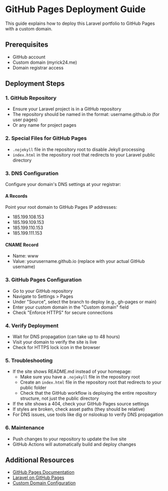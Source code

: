 # GitHub Pages Deployment Guide

This guide explains how to deploy this Laravel portfolio to GitHub Pages with a custom domain.

## Prerequisites
- GitHub account
- Custom domain (myrick24.me)
- Domain registrar access

## Deployment Steps

### 1. GitHub Repository
- Ensure your Laravel project is in a GitHub repository
- The repository should be named in the format: username.github.io (for user pages)
- Or any name for project pages

### 2. Special Files for GitHub Pages
- `.nojekyll` file in the repository root to disable Jekyll processing
- `index.html` in the repository root that redirects to your Laravel public directory

### 3. DNS Configuration
Configure your domain's DNS settings at your registrar:

#### A Records
Point your root domain to GitHub Pages IP addresses:
- 185.199.108.153
- 185.199.109.153
- 185.199.110.153
- 185.199.111.153

#### CNAME Record
- Name: www
- Value: yourusername.github.io (replace with your actual GitHub username)

### 3. GitHub Pages Configuration
- Go to your GitHub repository
- Navigate to Settings > Pages
- Under "Source", select the branch to deploy (e.g., gh-pages or main)
- Enter your custom domain in the "Custom domain" field
- Check "Enforce HTTPS" for secure connections

### 4. Verify Deployment
- Wait for DNS propagation (can take up to 48 hours)
- Visit your domain to verify the site is live
- Check for HTTPS lock icon in the browser

### 5. Troubleshooting
- If the site shows README.md instead of your homepage:
  - Make sure you have a `.nojekyll` file in the repository root
  - Create an `index.html` file in the repository root that redirects to your public folder
  - Check that the GitHub workflow is deploying the entire repository structure, not just the public directory
- If the site shows a 404, check your GitHub Pages source settings
- If styles are broken, check asset paths (they should be relative)
- For DNS issues, use tools like dig or nslookup to verify DNS propagation

### 6. Maintenance
- Push changes to your repository to update the live site
- GitHub Actions will automatically build and deploy changes

## Additional Resources
- [GitHub Pages Documentation](https://docs.github.com/en/pages)
- [Laravel on GitHub Pages](https://laraveldaily.com/post/how-to-deploy-laravel-project-to-github-pages)
- [Custom Domain Configuration](https://docs.github.com/en/pages/configuring-a-custom-domain-for-your-github-pages-site)
